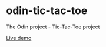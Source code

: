 # odin-tic-tac-toe
The Odin project - Tic-Tac-Toe project

[Live demo](https://cesarlevel.github.io/odin-tic-tac-toe/)
